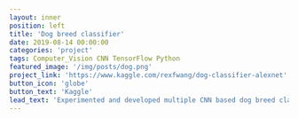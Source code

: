```yaml
---
layout: inner
position: left
title: 'Dog breed classifier'
date: 2019-08-14 00:00:00
categories: 'project'
tags: Computer_Vision CNN TensorFlow Python
featured_image: '/img/posts/dog.png'
project_link: 'https://www.kaggle.com/rexfwang/dog-classifier-alexnet'
button_icon: 'globe'
button_text: 'Kaggle'
lead_text: 'Experimented and developed multiple CNN based dog breed classifiers using tensorflow in Python. Compared results from various top performant CNN architectures.'
---
```

